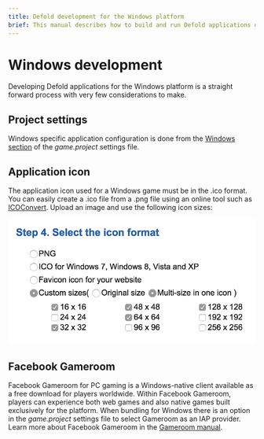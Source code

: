 ```yaml
---
title: Defold development for the Windows platform
brief: This manual describes how to build and run Defold applications on Windows
---
```


# Windows development

Developing Defold applications for the Windows platform is a straight forward process with very few considerations to make.

## Project settings

Windows specific application configuration is done from the [Windows section](/manuals/project-settings/#windows) of the *game.project* settings file.

## Application icon

The application icon used for a Windows game must be in the .ico format. You can easily create a .ico file from a .png file using an online tool such as [ICOConvert](https://icoconvert.com/). Upload an image and use the following icon sizes:

![Windows icon sizes](images/windows/windows-icon.png)

## Facebook Gameroom

Facebook Gameroom for PC gaming is a Windows-native client available as a free download for players worldwide. Within Facebook Gameroom, players can experience both web games and also native games built exclusively for the platform. When bundling for Windows there is an option in the *game.project* settings file to select Gameroom as an IAP provider. Learn more about Facebook Gameroom in the [Gameroom manual](/manuals/gameroom).
